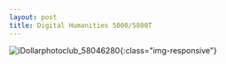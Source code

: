 ```yaml
---
layout: post
title: Digital Humanities 5000/5800T
---
```


![iDollarphotoclub_58046280](/path/to/Dollarphotoclub_58046280.jpg){:class="img-responsive"}
